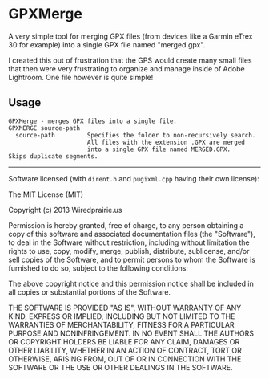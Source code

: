 # GPXMerge #
A very simple tool for merging GPX files (from devices like a Garmin eTrex 30 for example) into a single GPX file named "merged.gpx". 

I created this out of frustration that the GPS would create many small files that then were very frustrating to organize and manage inside of Adobe Lightroom. One file however is quite simple! 

## Usage ##
	GPXMerge - merges GPX files into a single file.
	GPXMERGE source-path
	  source-path         Specifies the folder to non-recursively search.
						  All files with the extension .GPX are merged
						  into a single GPX file named MERGED.GPX.
	Skips duplicate segments.



----------

Software licensed (with `dirent.h` and `pugixml.cpp` having their own license):

The MIT License (MIT)

Copyright (c) 2013 Wiredprairie.us

Permission is hereby granted, free of charge, to any person obtaining a copy
of this software and associated documentation files (the "Software"), to deal
in the Software without restriction, including without limitation the rights
to use, copy, modify, merge, publish, distribute, sublicense, and/or sell
copies of the Software, and to permit persons to whom the Software is
furnished to do so, subject to the following conditions:

The above copyright notice and this permission notice shall be included in
all copies or substantial portions of the Software.

THE SOFTWARE IS PROVIDED "AS IS", WITHOUT WARRANTY OF ANY KIND, EXPRESS OR
IMPLIED, INCLUDING BUT NOT LIMITED TO THE WARRANTIES OF MERCHANTABILITY,
FITNESS FOR A PARTICULAR PURPOSE AND NONINFRINGEMENT. IN NO EVENT SHALL THE
AUTHORS OR COPYRIGHT HOLDERS BE LIABLE FOR ANY CLAIM, DAMAGES OR OTHER
LIABILITY, WHETHER IN AN ACTION OF CONTRACT, TORT OR OTHERWISE, ARISING FROM,
OUT OF OR IN CONNECTION WITH THE SOFTWARE OR THE USE OR OTHER DEALINGS IN
THE SOFTWARE.
